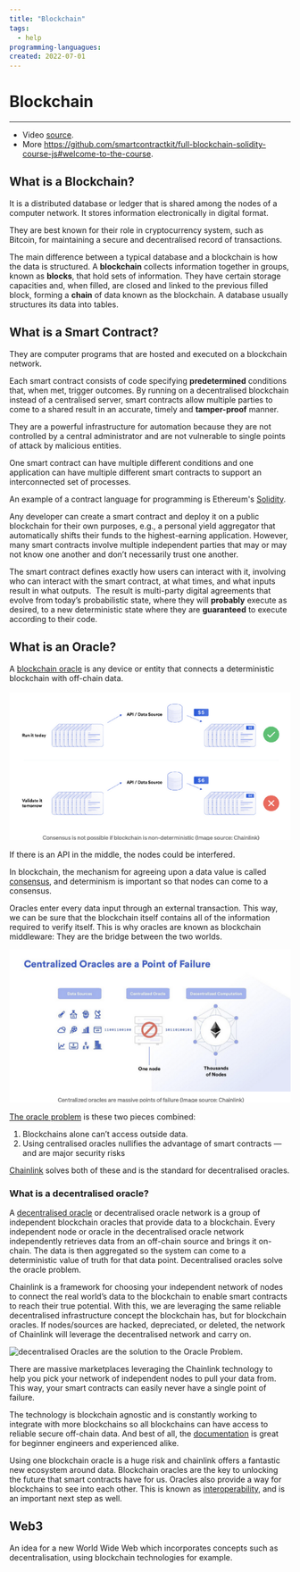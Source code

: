 ```yaml
---
title: "Blockchain"
tags:
  - help
programming-languagues:
created: 2022-07-01
---
```

# Blockchain
---
- Video [source](https://www.youtube.com/watch?v=gyMwXuJrbJQ).
- More https://github.com/smartcontractkit/full-blockchain-solidity-course-js#welcome-to-the-course.

## What is a Blockchain?
It is a distributed database or ledger that is shared among the nodes of a computer network. It stores information electronically in digital format. 

They are best known for their role in cryptocurrency system, such as Bitcoin, for maintaining a secure and decentralised record of transactions.

The main difference between a typical database and a blockchain is how the data is structured. A **blockchain** collects information together in groups, known as **blocks**, that hold sets of information. They have certain storage capacities and, when filled, are closed and linked to the previous filled block, forming a **chain** of data known as the blockchain. A database usually structures its data into tables.

## What is a Smart Contract?
They are computer programs that are hosted and executed on a blockchain network.

Each smart contract consists of code specifying **predetermined** conditions that, when met, trigger outcomes. By running on a decentralised blockchain instead of a centralised server, smart contracts allow multiple parties to come to a shared result in an accurate, timely and **tamper-proof** manner.

They are a powerful infrastructure for automation because they are not controlled by a central administrator and are not vulnerable to single points of attack by malicious entities.

One smart contract can have multiple different conditions and one application can have multiple different smart contracts to support an interconnected set of processes. 

An example of a contract language for programming is Ethereum's [Solidity](https://docs.soliditylang.org/en/v0.8.7/).

Any developer can create a smart contract and deploy it on a public blockchain for their own purposes, e.g., a personal yield aggregator that automatically shifts their funds to the highest-earning application. However, many smart contracts involve multiple independent parties that may or may not know one another and don’t necessarily trust one another. 

The smart contract defines exactly how users can interact with it, involving who can interact with the smart contract, at what times, and what inputs result in what outputs.  The result is multi-party digital agreements that evolve from today’s probabilistic state, where they will **probably** execute as desired, to a new deterministic state where they are **guaranteed** to execute according to their code.

## What is an Oracle?
A [blockchain oracle](https://blog.chain.link/oracles-the-key-to-unlocking-smart-contracts/) is any device or entity that connects a deterministic blockchain with off-chain data.

![Screenshot 2022-07-01 at 09-53-33 What Is a Blockchain Oracle](notes/images/Screenshot%202022-07-01%20at%2009-53-33%20What%20Is%20a%20Blockchain%20Oracle.png)

If there is an API in the middle, the nodes could be interfered.

In blockchain, the mechanism for agreeing upon a data value is called [consensus](https://blockgeeks.com/guides/blockchain-consensus/), and determinism is important so that nodes can come to a consensus.

Oracles enter every data input through an external transaction. This way, we can be sure that the blockchain itself contains all of the information required to verify itself. This is why oracles are known as blockchain middleware: They are the bridge between the two worlds.

![Screenshot 2022-07-01 at 09-55-17 What Is a Blockchain Oracle](notes/images/Screenshot%202022-07-01%20at%2009-55-17%20What%20Is%20a%20Blockchain%20Oracle.png)

[The oracle problem](https://ethereum.stackexchange.com/a/84645/57451) is these two pieces combined:

1.  Blockchains alone can’t access outside data.
2.  Using centralised oracles nullifies the advantage of smart contracts — and are major security risks

[Chainlink](https://chain.link/) solves both of these and is the standard for decentralised oracles.

### What is a decentralised oracle?
A [decentralised oracle](https://docs.chain.link/docs/architecture-decentralised-model) or decentralised oracle network is a group of independent blockchain oracles that provide data to a blockchain. Every independent node or oracle in the decentralised oracle network independently retrieves data from an off-chain source and brings it on-chain. The data is then aggregated so the system can come to a deterministic value of truth for that data point. Decentralised oracles solve the oracle problem.

Chainlink is a framework for choosing your independent network of nodes to connect the real world’s data to the blockchain to enable smart contracts to reach their true potential. With this, we are leveraging the same reliable decentralised infrastructure concept the blockchain has, but for blockchain oracles. If nodes/sources are hacked, depreciated, or deleted, the network of Chainlink will leverage the decentralised network and carry on.

![decentralised Oracles are the solution to the Oracle Problem.](https://miro.medium.com/max/700/1*86phwklV3lpLzdz6Ob1gdg.png)

There are massive marketplaces leveraging the Chainlink technology to help you pick your network of independent nodes to pull your data from. This way, your smart contracts can easily never have a single point of failure.

The technology is blockchain agnostic and is constantly working to integrate with more blockchains so all blockchains can have access to reliable secure off-chain data. And best of all, the [documentation](https://docs.chain.link/docs) is great for beginner engineers and experienced alike.

Using one blockchain oracle is a huge risk and chainlink offers a fantastic new ecosystem around data. Blockchain oracles are the key to unlocking the future that smart contracts have for us. Oracles also provide a way for blockchains to see into each other. This is known as [interoperability](https://cointelegraph.com/explained/blockchain-interoperability-explained), and is an important next step as well.

## Web3
An idea for a new World Wide Web which incorporates concepts such as decentralisation, using blockchain technologies for example.